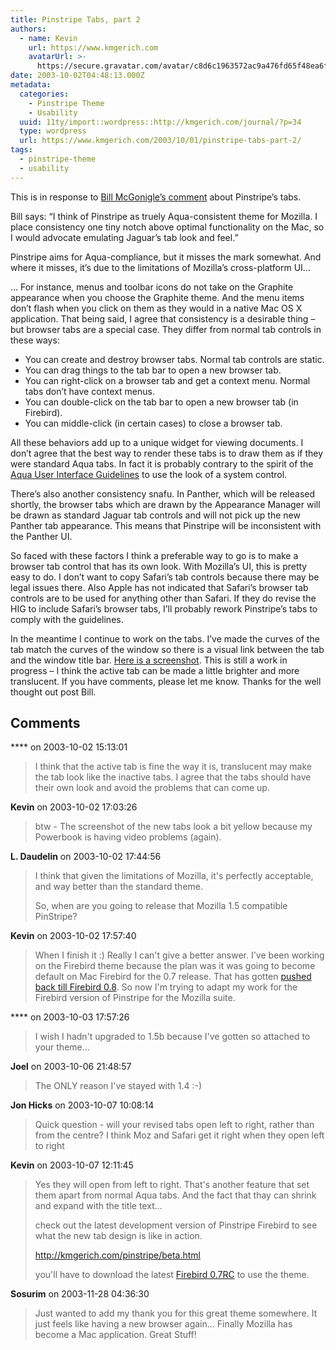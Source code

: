 ```yaml
---
title: Pinstripe Tabs, part 2
authors:
  - name: Kevin
    url: https://www.kmgerich.com
    avatarUrl: >-
      https://secure.gravatar.com/avatar/c8d6c1963572ac9a476fd65f48ea6f3a1741d7ed3b6520563cf90cb984419f86?s=96&d=mm&r=g
date: 2003-10-02T04:48:13.000Z
metadata:
  categories:
    - Pinstripe Theme
    - Usability
  uuid: 11ty/import::wordpress::http://kmgerich.com/journal/?p=34
  type: wordpress
  url: https://www.kmgerich.com/2003/10/01/pinstripe-tabs-part-2/
tags:
  - pinstripe-theme
  - usability
---
```

This is in response to [Bill McGonigle’s comment](http://kmgerich.com/archive/000026.html) about Pinstripe’s tabs.

Bill says: “I think of Pinstripe as truely Aqua-consistent theme for Mozilla. I place consistency one tiny notch above optimal functionality on the Mac, so I would advocate emulating Jaguar’s tab look and feel.”

Pinstripe aims for Aqua-compliance, but it misses the mark somewhat. And where it misses, it’s due to the limitations of Mozilla’s cross-platform UI…  
  
… For instance, menus and toolbar icons do not take on the Graphite appearance when you choose the Graphite theme. And the menu items don’t flash when you click on them as they would in a native Mac OS X application. That being said, I agree that consistency is a desirable thing – but browser tabs are a special case. They differ from normal tab controls in these ways:

-   You can create and destroy browser tabs. Normal tab controls are static.
-   You can drag things to the tab bar to open a new browser tab.
-   You can right-click on a browser tab and get a context menu. Normal tabs don’t have context menus.
-   You can double-click on the tab bar to open a new browser tab (in Firebird).
-   You can middle-click (in certain cases) to close a browser tab.

All these behaviors add up to a unique widget for viewing documents. I don’t agree that the best way to render these tabs is to draw them as if they were standard Aqua tabs. In fact it is probably contrary to the spirit of the [Aqua User Interface Guidelines](http://developer.apple.com/documentation/UserExperience/Conceptual/AquaHIGuidelines/AHIGDock/index.html) to use the look of a system control.

There’s also another consistency snafu. In Panther, which will be released shortly, the browser tabs which are drawn by the Appearance Manager will be drawn as standard Jaguar tab controls and will not pick up the new Panther tab appearance. This means that Pinstripe will be inconsistent with the Panther UI.

So faced with these factors I think a preferable way to go is to make a browser tab control that has its own look. With Mozilla’s UI, this is pretty easy to do. I don’t want to copy Safari’s tab controls because there may be legal issues there. Also Apple has not indicated that Safari’s browser tab controls are to be used for anything other than Safari. If they do revise the HIG to include Safari’s browser tabs, I’ll probably rework Pinstripe’s tabs to comply with the guidelines.

In the meantime I continue to work on the tabs. I’ve made the curves of the tab match the curves of the window so there is a visual link between the tab and the window title bar. [Here is a screenshot](http://kmgerich.com/archive/tabnew1.png). This is still a work in progress – I think the active tab can be made a little brighter and more translucent. If you have comments, please let me know. Thanks for the well thought out post Bill.

## Comments

**** on 2003-10-02 15:13:01
> I think that the active tab is fine the way it is, translucent may make the tab look like the inactive tabs.
> I agree that the tabs should have their own look and avoid the problems that can come up.

**Kevin** on 2003-10-02 17:03:26
> btw - The screenshot of the new tabs look a bit yellow because my Powerbook is having video problems (again).

**L. Daudelin** on 2003-10-02 17:44:56
> I think that given the limitations of Mozilla, it's perfectly acceptable, and way better than the standard theme.
> 
> So, when are you going to release that Mozilla 1.5 compatible PinStripe?

**Kevin** on 2003-10-02 17:57:40
> When I finish it :) Really I can't give a better answer. I've been working on the Firebird theme because the plan was it was going to become default on Mac Firebird for the 0.7 release. That has gotten  <a href="http://bugzilla.mozilla.org/show_bug.cgi?id=204733" rel="nofollow ugc">pushed back till Firebird 0.8</a>. So now I'm trying to adapt my work for the Firebird version of Pinstripe for the Mozilla suite.

**** on 2003-10-03 17:57:26
> I wish I hadn't upgraded to 1.5b because I've gotten so attached to your theme...

**Joel** on 2003-10-06 21:48:57
> The ONLY reason I've stayed with 1.4 :-)

**Jon Hicks** on 2003-10-07 10:08:14
> Quick question - will your revised tabs open left to right, rather than from the centre? I think Moz and Safari get it right when they open left to right

**Kevin** on 2003-10-07 12:11:45
> Yes they will open from left to right. That's another feature that set them apart from normal Aqua tabs. And the fact that thay can shrink and expand with the title text...
> 
> check out the latest development version of Pinstripe Firebird to see what the new tab design is like in action.
> 
> <a href="http://kmgerich.com/pinstripe/beta.html" rel="nofollow ugc">http://kmgerich.com/pinstripe/beta.html</a>
> 
> you'll have to download the latest <a href="http://ftp.mozilla.org/pub/firebird/nightly/latest-0.7/" rel="nofollow ugc">Firebird 0.7RC</a> to use the theme.

**Sosurim** on 2003-11-28 04:36:30
> Just wanted to add my thank you for this great theme somewhere. It just feels like having a new browser again... Finally Mozilla has become a Mac application. Great Stuff!
